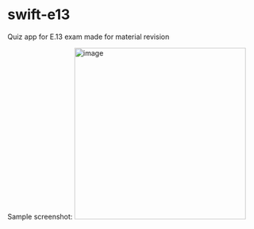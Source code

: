 # swift-e13
Quiz app for E.13 exam made for material revision 

Sample screenshot:
<img width="345" alt="image" src="https://user-images.githubusercontent.com/33634277/173423665-64eaae3f-83ca-4183-b5bb-2ffec5593f1f.png">
